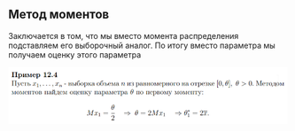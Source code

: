 ## Метод моментов

Заключается в том, что мы вместо момента распределения подставляем его выборочный аналог. По итогу вместо параметра мы получаем оценку этого параметра

![](./images/методМоментМаксПравд/методМоментПример.png)